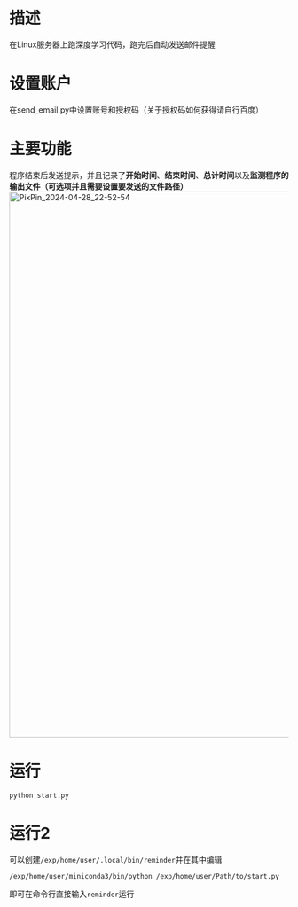 # 描述
在Linux服务器上跑深度学习代码，跑完后自动发送邮件提醒
# 设置账户
在send_email.py中设置账号和授权码（关于授权码如何获得请自行百度）
# 主要功能
程序结束后发送提示，并且记录了**开始时间**、**结束时间**、**总计时间**以及**监测程序的输出文件（可选项并且需要设置要发送的文件路径）**
<img width="985" alt="PixPin_2024-04-28_22-52-54" src="https://github.com/kcarol1/auto_send_reminding-s_email/assets/97381622/35635b28-7773-4ddd-97bc-33bfbf286399">
# 运行
```
python start.py
```

# 运行2
可以创建`/exp/home/user/.local/bin/reminder`并在其中编辑
```
/exp/home/user/miniconda3/bin/python /exp/home/user/Path/to/start.py
```
即可在命令行直接输入`reminder`运行
